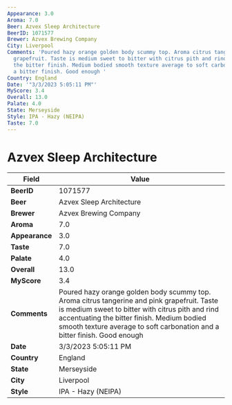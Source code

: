 ```yaml
---
Appearance: 3.0
Aroma: 7.0
Beer: Azvex Sleep Architecture
BeerID: 1071577
Brewer: Azvex Brewing Company
City: Liverpool
Comments: 'Poured hazy orange golden body scummy top. Aroma citrus tangerine and pink
  grapefruit. Taste is medium sweet to bitter with citrus pith and rind accentuating
  the bitter finish. Medium bodied smooth texture average to soft carbonation and
  a bitter finish. Good enough '
Country: England
Date: '"3/3/2023 5:05:11 PM"'
MyScore: 3.4
Overall: 13.0
Palate: 4.0
State: Merseyside
Style: IPA - Hazy (NEIPA)
Taste: 7.0
---
```


# Azvex Sleep Architecture

| Field         | Value |
|---------------|-------|
| **BeerID** | 1071577 |
| **Beer** | Azvex Sleep Architecture |
| **Brewer** | Azvex Brewing Company |
| **Aroma** | 7.0 |
| **Appearance** | 3.0 |
| **Taste** | 7.0 |
| **Palate** | 4.0 |
| **Overall** | 13.0 |
| **MyScore** | 3.4 |
| **Comments** | Poured hazy orange golden body scummy top. Aroma citrus tangerine and pink grapefruit. Taste is medium sweet to bitter with citrus pith and rind accentuating the bitter finish. Medium bodied smooth texture average to soft carbonation and a bitter finish. Good enough  |
| **Date** | 3/3/2023 5:05:11 PM |
| **Country** | England |
| **State** | Merseyside |
| **City** | Liverpool |
| **Style** | IPA - Hazy (NEIPA) |

